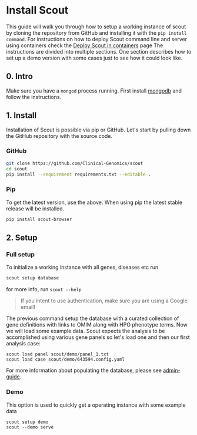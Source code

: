 # Install Scout
This guide will walk you through how to setup a working instance of scout by cloning the repository from GitHub and installing it with the `pip install command`. For instructions on how to deploy Scout command line and server using containers check the [Deploy Scout in containers](containers) page
The instructions are divided into multiple sections.
One section describes how to set up a demo version with some cases just to see how it could look like.


## 0. Intro
Make sure you have a `mongod` process running. First install [mongodb][mongodb] and follow the instructions.


## 1. Install
Installation of Scout is possible via pip or GitHub.
Let's start by pulling down the GitHub repository with the source code.

### GitHub


```bash
git clone https://github.com/Clinical-Genomics/scout
cd scout
pip install --requirement requirements.txt --editable .
```

### Pip

To get the latest version, use the above. When using pip the latest stable release will be installed.

```bash
pip install scout-browser
```


<!-- ## 2. Configure
You need to sign up for access to a few web APIs like Google OAuth and
OMIM to make full use of Scout. The keys and secrets should be added to
the Flask instance config. To learn more about possible settings, take a
look in the ``scout/settings.py`` module.

### Google OAuth
Create a new project in your [Google Developer console][google-console].
Under your project, click "APIs & auth" > "Credentials". Here you will
find your "CLIENT ID" and "CLIENT SECRET". You also need to add some
"REDIRECT URLS" and "JAVASCRIPT ORIGINS".

**REDIRECT URLS**:

  - http://localhost:5023/authorized
  - https://localhost:5023/authorized

**JAVASCRIPT ORIGINS**:

  - http://localhost:5023
  - https://localhost:5023

Remember that it might take a while for the tokens to start working.

### OMIM API
You can [register][omim-register] for free OMIM API access. You will be
sent the authentication token eventually :)

### Gmail
The Sanger email feature requires credentials for a Gmail account. Any
account should work so you don't need to sign up for any special access.

### MongoDB
If you are using a password protected Mongo database you also need to add
the authentication details to the instance config.


## 3. Boostrap
We use gulp.js to compile the statis assets (CSS, JS, etc.)

```bash
$ gulp build --production
```


## 4. Develop
You are now ready to start the development server and complete the setup
in the admin interface.

```bash
$ python manage.py -c "$(pwd)/configs/boilerplate.cfg" vagrant
```

That's it! Go and explore Scout. -->

## 2. Setup

### Full setup

To initialize a working instance with all genes, diseases etc run

```bash
scout setup database
```

for more info, run `scout --help`

> If you intent to use authentication, make sure you are using a Google email!

The previous command setup the database with a curated collection of gene definitions with links to OMIM along with HPO phenotype terms. Now we will load some example data. Scout expects the analysis to be accomplished using various gene panels so let's load one and then our first analysis case:

```
scout load panel scout/demo/panel_1.txt
scout load case scout/demo/643594.config.yaml
```


For more information about populating the database, please see [admin-guide][admin-guide].

### Demo

This option is used to quickly get a operating instance with some example data

```
scout setup demo
scout --demo serve
```


[google-console]: https://console.developers.google.com/project
[omim-register]: http://omim.org/api
[vagrant]: https://www.vagrantup.com/
[mongodb]: https://docs.mongodb.com/manual/installation/
[admin-guide]: admin-guide/README.md
[containers]: admin-guide/container-deploy.md
